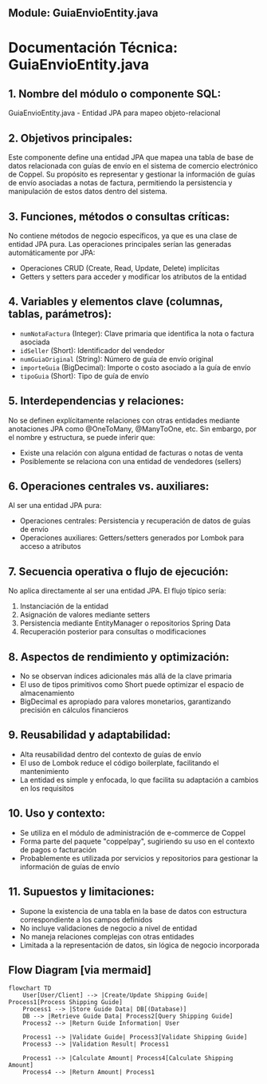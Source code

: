 ## Module: GuiaEnvioEntity.java

# Documentación Técnica: GuiaEnvioEntity.java

## 1. **Nombre del módulo o componente SQL:**
GuiaEnvioEntity.java - Entidad JPA para mapeo objeto-relacional

## 2. **Objetivos principales:**
Este componente define una entidad JPA que mapea una tabla de base de datos relacionada con guías de envío en el sistema de comercio electrónico de Coppel. Su propósito es representar y gestionar la información de guías de envío asociadas a notas de factura, permitiendo la persistencia y manipulación de estos datos dentro del sistema.

## 3. **Funciones, métodos o consultas críticas:**
No contiene métodos de negocio específicos, ya que es una clase de entidad JPA pura. Las operaciones principales serían las generadas automáticamente por JPA:
- Operaciones CRUD (Create, Read, Update, Delete) implícitas
- Getters y setters para acceder y modificar los atributos de la entidad

## 4. **Variables y elementos clave (columnas, tablas, parámetros):**
- `numNotaFactura` (Integer): Clave primaria que identifica la nota o factura asociada
- `idSeller` (Short): Identificador del vendedor
- `numGuiaOriginal` (String): Número de guía de envío original
- `importeGuia` (BigDecimal): Importe o costo asociado a la guía de envío
- `tipoGuia` (Short): Tipo de guía de envío

## 5. **Interdependencias y relaciones:**
No se definen explícitamente relaciones con otras entidades mediante anotaciones JPA como @OneToMany, @ManyToOne, etc. Sin embargo, por el nombre y estructura, se puede inferir que:
- Existe una relación con alguna entidad de facturas o notas de venta
- Posiblemente se relaciona con una entidad de vendedores (sellers)

## 6. **Operaciones centrales vs. auxiliares:**
Al ser una entidad JPA pura:
- Operaciones centrales: Persistencia y recuperación de datos de guías de envío
- Operaciones auxiliares: Getters/setters generados por Lombok para acceso a atributos

## 7. **Secuencia operativa o flujo de ejecución:**
No aplica directamente al ser una entidad JPA. El flujo típico sería:
1. Instanciación de la entidad
2. Asignación de valores mediante setters
3. Persistencia mediante EntityManager o repositorios Spring Data
4. Recuperación posterior para consultas o modificaciones

## 8. **Aspectos de rendimiento y optimización:**
- No se observan índices adicionales más allá de la clave primaria
- El uso de tipos primitivos como Short puede optimizar el espacio de almacenamiento
- BigDecimal es apropiado para valores monetarios, garantizando precisión en cálculos financieros

## 9. **Reusabilidad y adaptabilidad:**
- Alta reusabilidad dentro del contexto de guías de envío
- El uso de Lombok reduce el código boilerplate, facilitando el mantenimiento
- La entidad es simple y enfocada, lo que facilita su adaptación a cambios en los requisitos

## 10. **Uso y contexto:**
- Se utiliza en el módulo de administración de e-commerce de Coppel
- Forma parte del paquete "coppelpay", sugiriendo su uso en el contexto de pagos o facturación
- Probablemente es utilizada por servicios y repositorios para gestionar la información de guías de envío

## 11. **Supuestos y limitaciones:**
- Supone la existencia de una tabla en la base de datos con estructura correspondiente a los campos definidos
- No incluye validaciones de negocio a nivel de entidad
- No maneja relaciones complejas con otras entidades
- Limitada a la representación de datos, sin lógica de negocio incorporada
## Flow Diagram [via mermaid]
```mermaid
flowchart TD
    User[User/Client] --> |Create/Update Shipping Guide| Process1[Process Shipping Guide]
    Process1 --> |Store Guide Data| DB[(Database)]
    DB --> |Retrieve Guide Data| Process2[Query Shipping Guide]
    Process2 --> |Return Guide Information| User
    
    Process1 --> |Validate Guide| Process3[Validate Shipping Guide]
    Process3 --> |Validation Result| Process1
    
    Process1 --> |Calculate Amount| Process4[Calculate Shipping Amount]
    Process4 --> |Return Amount| Process1
```
